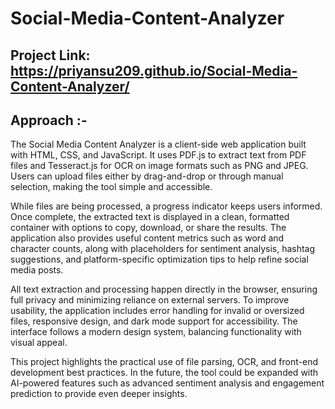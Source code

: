 # Social-Media-Content-Analyzer
## Project Link: https://priyansu209.github.io/Social-Media-Content-Analyzer/
## Approach :-
The Social Media Content Analyzer is a client-side web application built with HTML, CSS, and JavaScript. It uses PDF.js to extract text from PDF files and Tesseract.js for OCR on image formats such as PNG and JPEG. Users can upload files either by drag-and-drop or through manual selection, making the tool simple and accessible.

While files are being processed, a progress indicator keeps users informed. Once complete, the extracted text is displayed in a clean, formatted container with options to copy, download, or share the results. The application also provides useful content metrics such as word and character counts, along with placeholders for sentiment analysis, hashtag suggestions, and platform-specific optimization tips to help refine social media posts.

All text extraction and processing happen directly in the browser, ensuring full privacy and minimizing reliance on external servers. To improve usability, the application includes error handling for invalid or oversized files, responsive design, and dark mode support for accessibility. The interface follows a modern design system, balancing functionality with visual appeal.

This project highlights the practical use of file parsing, OCR, and front-end development best practices. In the future, the tool could be expanded with AI-powered features such as advanced sentiment analysis and engagement prediction to provide even deeper insights.
